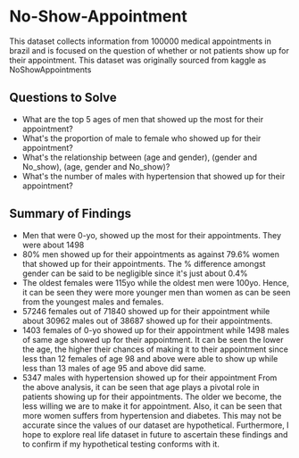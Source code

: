 # No-Show-Appointment

This dataset collects information from 100000 medical appointments in brazil and is focused on the question of whether or not patients show up for their appointment. This dataset was originally sourced from kaggle as NoShowAppointments

## Questions to Solve

* What are the top 5 ages of men that showed up the most for their appointment?
* What's the proportion of male to female who showed up for their appointment?
* What's the relationship between (age and gender), (gender and No_show), (age, gender and No_show)?
* What's the number of males with hypertension that showed up for their appointment?

## Summary of Findings

* Men that were 0-yo, showed up the most for their appointments. They were about 1498
* 80% men showed up for their appointments as against 79.6% women that showed up for their appointments. The % difference amongst gender can be said to be negligible since it's just about 0.4%
* The oldest females were 115yo while the oldest men were 100yo. Hence, it can be seen they were more younger men than women as can be seen from the youngest males and females.
* 57246 females out of 71840 showed up for their appointment while about 30962 males out of 38687 showed up for their appointments.
* 1403 females of 0-yo showed up for their appointment while 1498 males of same age showed up for their appointment. It can be seen the lower the age, the higher their chances of making it to their appointment since less than 12 females of age 98 and above were able to show up while less than 13 males of age 95 and above did same.
* 5347 males with hypertension showed up for their appointment
From the above analysis, it can be seen that age plays a pivotal role in patients showing up for their appointments. The older we become, the less willing we are to make it for appointment. Also, it can be seen that more women suffers from hypertension and diabetes. This may not be accurate since the values of our dataset are hypothetical. Furthermore, I hope to explore real life dataset in future to ascertain these findings and to confirm if my hypothetical testing conforms with it.
